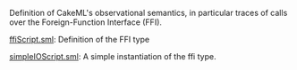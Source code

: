 Definition of CakeML's observational semantics, in particular traces of calls
over the Foreign-Function Interface (FFI).

[ffiScript.sml](ffiScript.sml):
Definition of the FFI type

[simpleIOScript.sml](simpleIOScript.sml):
A simple instantiation of the ffi type.
